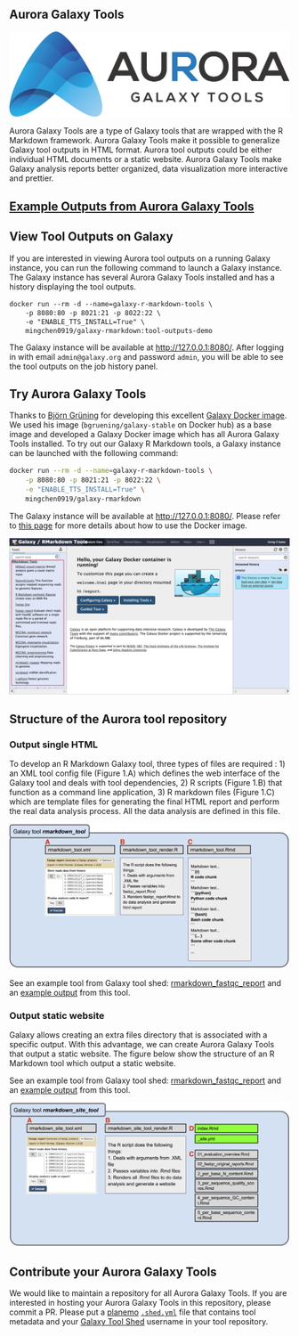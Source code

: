 ## Aurora Galaxy Tools

![aurora galaxy tools](images/aurora-galaxy-tools-logo.png)

Aurora Galaxy Tools are a type of Galaxy tools that are wrapped with the R Markdown framework. Aurora Galaxy Tools make it possible to
generalize Galaxy tool outputs in HTML format. Aurora tool outputs could be either individual HTML documents or a static website. Aurora Galaxy Tools make
Galaxy analysis reports better organized, data visualization more interactive and prettier.  

## [Example Outputs from Aurora Galaxy Tools](https://statonlab.github.io/aurora-galaxy-tools/)


## View Tool Outputs on Galaxy

If you are interested in viewing Aurora tool outputs on a running Galaxy instance, you can run the following
command to launch a Galaxy instance. The Galaxy instance has several Aurora Galaxy Tools installed and has a history displaying
the tool outputs.

``` 
docker run --rm -d --name=galaxy-r-markdown-tools \
    -p 8080:80 -p 8021:21 -p 8022:22 \
    -e "ENABLE_TTS_INSTALL=True" \
    mingchen0919/galaxy-rmarkdown:tool-outputs-demo
```

The Galaxy instance will be available at http://127.0.0.1:8080/. After logging in with email `admin@galaxy.org` and password `admin`,
you will be able to see the tool outputs on the job history panel.

## Try Aurora Galaxy Tools

Thanks to [Björn Grüning](https://github.com/bgruening) for developing this excellent 
[Galaxy Docker image](https://github.com/bgruening/docker-galaxy-stable). We used his image (`bgruening/galaxy-stable` on Docker hub) 
as a base image and developed a Galaxy Docker image which has all Aurora Galaxy Tools installed. To try out our Galaxy
R Markdown tools, a Galaxy instance can be launched with the following command:

```bash 
docker run --rm -d --name=galaxy-r-markdown-tools \
    -p 8080:80 -p 8021:21 -p 8022:22 \
    -e "ENABLE_TTS_INSTALL=True" \
    mingchen0919/galaxy-rmarkdown
```

The Galaxy instance will be available at http://127.0.0.1:8080/. Please refer to [this page](https://github.com/bgruening/docker-galaxy-stable/blob/master/README.md) for more details
about how to use the Docker image.

![all-galaxy-r-markdown-tools](docs/images/all-galaxy-r-markdown-tools.png)

## Structure of the Aurora tool repository

### Output single HTML

To develop an R Markdown Galaxy tool, three types of files are required : 1) an XML tool config file 
(Figure 1.A) which defines the web interface of the Galaxy tool and deals with tool dependencies, 2) R scripts 
(Figure 1.B) that function as a command line application, 3) R markdown files (Figure 1.C) which are template 
files for generating the final HTML report and perform the real data analysis process. All the data analysis are 
defined in this file.

![fastqc_report_schema](docs/images/fastqc_report_schema.png)

See an example tool from Galaxy tool shed: [rmarkdown_fastqc_report](https://toolshed.g2.bx.psu.edu/repository?repository_id=fd6e5068c69788da&changeset_revision=8c79e5b7cfc0)
and an [example output](https://statonlab.github.io/aurora-galaxy-tools/index.html#rmarkdown_fastqc_report) from this tool. 


### Output static website

Galaxy allows creating an extra files directory that is associated with a specific output. With this advantage, we can 
create Aurora Galaxy Tools that output a static website. The figure below show the structure of an R Markdown tool
which output a static website.

See an example tool from Galaxy tool shed: [rmarkdown_fastqc_report](https://toolshed.g2.bx.psu.edu/repository?repository_id=b88fddb3425cab4e&changeset_revision=a6f8382f852c)
and an [example output](https://statonlab.github.io/aurora-galaxy-tools/index.html#rmarkdown_fastqc_site) from this tool. 


![fastqc_site_schema](docs/images/fastqc_site_schema.png)


## Contribute your Aurora Galaxy Tools

We would like to maintain a repository for all Aurora Galaxy Tools. If you are interested in hosting your Aurora Galaxy Tools in this
repository, please commit a PR. Please put a [planemo](http://planemo.readthedocs.io/en/latest/index.html) [`.shed.yml`](http://galaxy-iuc-standards.readthedocs.io/en/latest/best_practices/shed_yml.html) 
file that contains tool metadata and your [Galaxy Tool Shed](https://toolshed.g2.bx.psu.edu/) username in your tool repository.  


